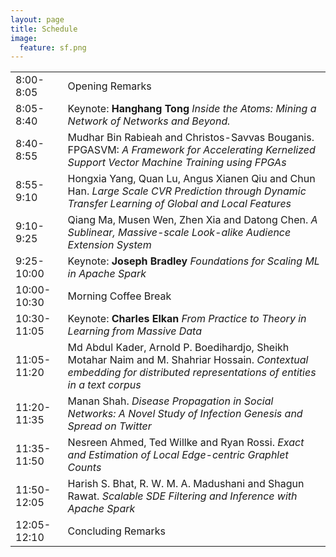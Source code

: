 ```yaml
---
layout: page
title: Schedule
image:
  feature: sf.png
---
```


<table border="0">
<tbody>
<tr> <td>8:00-8:05</td> <td>Opening Remarks</td> </tr>
<tr> <td>8:05-8:40</td> <td>Keynote: <strong>Hanghang Tong </strong><i> Inside the Atoms: Mining a Network of Networks and Beyond.</i></td> </tr>
<tr> <td>8:40-8:55</td> <td>Mudhar Bin Rabieah and Christos-Savvas Bouganis. FPGASVM: <i>A Framework for Accelerating Kernelized Support Vector Machine Training using FPGAs</i></td> </tr>
<tr> <td>8:55-9:10</td> <td> Hongxia Yang, Quan Lu, Angus Xianen Qiu and Chun Han. <i>Large Scale CVR Prediction through Dynamic Transfer Learning of Global and Local Features</i></td> </tr>
<tr> <td>9:10-9:25</td> <td> Qiang Ma, Musen Wen, Zhen Xia and Datong Chen. <i>A Sublinear, Massive-scale Look-alike Audience Extension System</i></td> </tr>
<tr> <td>9:25-10:00</td> <td>Keynote: <strong>Joseph Bradley </strong><i>Foundations for Scaling ML in Apache Spark</i></td> </tr> 
<tr> <td>10:00-10:30</td> <td>Morning Coffee Break</td> </tr>
<tr> <td>10:30-11:05</td> <td>Keynote: <strong>Charles Elkan </strong><i>From Practice to Theory in Learning from Massive Data</i></td> </tr>
<tr> <td>11:05-11:20</td> <td> Md Abdul Kader, Arnold P. Boedihardjo, Sheikh Motahar Naim and M. Shahriar Hossain. <i>Contextual embedding for distributed representations of entities in a text corpus</i></td> </tr>
<tr> <td>11:20-11:35</td> <td> Manan Shah. <i>Disease Propagation in Social Networks: A Novel Study of Infection Genesis and Spread on Twitter</i></td> </tr>
<tr> <td>11:35-11:50</td> <td> Nesreen Ahmed, Ted Willke and Ryan Rossi. <i>Exact and Estimation of Local Edge-centric Graphlet Counts</i></td> </tr>
<tr> <td>11:50-12:05</td> <td> Harish S. Bhat, R. W. M. A. Madushani and Shagun Rawat. <i>Scalable SDE Filtering and Inference with Apache Spark</i></td> </tr>
<tr> <td>12:05-12:10</td> <td>Concluding Remarks</td> </tr>
</tbody>
</table>

